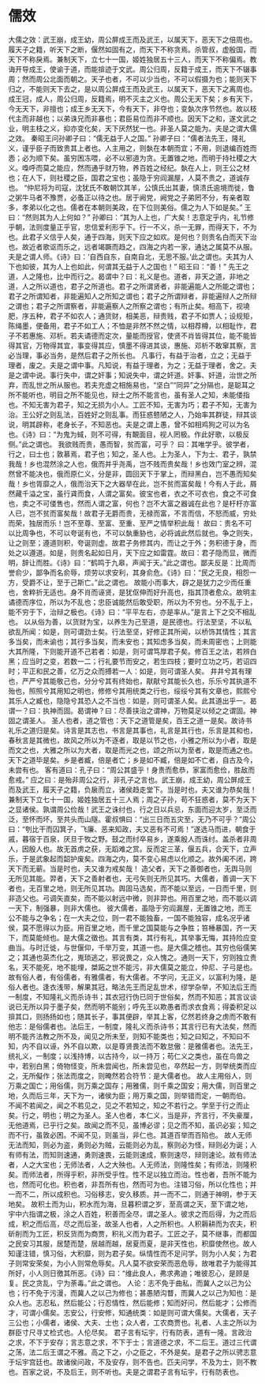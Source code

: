 # 儒效
大儒之效：武王崩，成王幼，周公屏成王而及武王，以属天下，恶天下之倍周也。履天子之籍，听天下之断，偃然如固有之，而天下不称贪焉。杀管叔，虚殷国，而天下不称戾焉。兼制天下，立七十一国，姬姓独居五十三人，而天下不称偏焉。教诲开导成王，使谕于道，而能揜迹于文武。周公归周，反籍于成王，而天下不辍事周；然而周公北面而朝之。天子也者，不可以少当也，不可以假摄为也；能则天下归之，不能则天下去之，是以周公屏成王而及武王，以属天下，恶天下之离周也。成王冠，成人，周公归周，反籍焉，明不灭主之义也。周公无天下矣；乡有天下，今无天下，非擅也；成王乡无天下，今有天下，非夺也；变埶次序节然也。故以枝代主而非越也；以弟诛兄而非暴也；君臣易位而非不顺也。因天下之和，遂文武之业，明主枝之义，抑亦变化矣，天下厌然犹一也。非圣人莫之能为。夫是之谓大儒之效。
秦昭王问孙卿子曰：“儒无益于人之国。”
孙卿子曰：“儒者法先王，隆礼义，谨乎臣子而致贵其上者也。人主用之，则埶在本朝而宜；不用，则退编百姓而悫；必为顺下矣。虽穷困冻喂，必不以邪道为贪。无置锥之地，而明于持社稷之大义。嘄呼而莫之能应，然而通乎财万物，养百姓之经纪。埶在人上，则王公之材也；在人下，则社稷之臣，国君之宝也；虽隐于穷阎漏屋，人莫不贵之，道诚存也。
“仲尼将为司寇，沈犹氏不敢朝饮其羊，公慎氏出其妻，慎溃氏逾境而徙，鲁之粥牛马者不豫贾，必蚤正以待之也。居于阙党，阙党之子弟罔不分，有亲者取多，孝弟以化之也。儒者在本朝则美政，在下位则美俗。儒之为人下如是矣。”
王曰：“然则其为人上何如？”
孙卿曰：“其为人上也，广大矣！志意定乎内，礼节修乎朝，法则度量正乎官，忠信爱利形乎下。行一不义，杀一无罪，而得天下，不为也。此君子义信乎人矣，通于四海，则天下应之如欢。是何也？则贵名白而天下治也。故近者歌讴而乐之，远者竭蹶而趋之，四海之内若一家，通达之属莫不从服。夫是之谓人师。《诗》曰：‘自西自东，自南自北，无思不服。’此之谓也。夫其为人下也如彼，其为人上也如此，何谓其无益于人之国也！”
昭王曰：“善！”
先王之道，人之隆也，比中而行之。曷谓中？曰：礼义是也。道者，非天之道，非地之道，人之所以道也，君子之所道也。君子之所谓贤者，非能遍能人之所能之谓也；君子之所谓知者，非能遍知人之所知之谓也；君子之所谓辩者，非能遍辩人之所辩之谓也；君子之所谓察者，非能遍察人之所察之谓也；有所止矣。相高下，视墝肥，序五种，君子不如农人；通货财，相美恶，辩贵贱，君子不如贾人；设规矩，陈绳墨，便备用，君子不如工人；不恤是非然不然之情，以相荐樽，以相耻怍，君子不若惠施、邓析。若夫谲德而定次，量能而授官，使贤不肖皆得其位，能不能皆得其官，万物得其宜，事变得其应，慎墨不得进其谈，惠施、邓析不敢窜其察，言必当理，事必当务，是然后君子之所长也。
凡事行，有益于治者，立之；无益于理者，废之。夫是之谓中事。凡知说，有益于理者，为之；无益于理者，舍之。夫是之谓中说。事行失中，谓之奸事；知说失中，谓之奸道。奸事、奸道，治世之所弃，而乱世之所从服也。若夫充虚之相施易也，“坚白”“同异”之分隔也，是聪耳之所不能听也，明目之所不能见也，辩士之所不能言也，虽有圣人之知，未能偻指也。不知无害为君子，知之无损为小人。工匠不知，无害为巧；君子不知，无害为治。王公好之则乱法，百姓好之则乱事。而狂惑戆陋之人，乃始率其群徒，辩其谈说，明其辟称，老身长子，不知恶也。夫是之谓上愚，曾不如相鸡狗之可以为名也。《诗》曰：“为鬼为蜮，则不可得，有靦面目，视人罔极。作此好歌，以极反侧。”此之谓也。
我欲贱而贵，愚而智，贫而富，可乎？
曰：其唯学乎。彼学者，行之，曰士也；敦慕焉，君子也；知之，圣人也。上为圣人，下为士、君子，孰禁我哉！乡也混然涂之人也，俄而并乎尧禹，岂不贱而贵矣哉！乡也效门室之辨，混然曾不能决也，俄而原仁义，分是非，圆回天下于掌上，而辩黑白，岂不愚而知矣哉！乡也胥靡之人，俄而治天下之大器举在此，岂不贫而富矣哉！今有人于此，屑然藏千溢之宝，虽行貣而食，人谓之富矣。彼宝也者，衣之不可衣也，食之不可食也，卖之不可偻售也，然而人谓之富，何也？岂不大富之器诚在此也？是杅杅亦富人已，岂不贫而富矣哉！故君子无爵而贵，无禄而富，不言而信，不怒而威，穷处而荣，独居而乐！岂不至尊、至富、至重、至严之情举积此哉！
故曰：贵名不可以比周争也，不可以夸诞有也，不可以埶重胁也，必将诚此然后就也。争之则失，让之则至；遵道则积，夸诞则虚。故君子务修其内，而让之于外；务积德于身，而处之以遵道。如是，则贵名起如日月，天下应之如雷霆。故曰：君子隐而显，微而明，辞让而胜。《诗》曰：“鹤鸣于九皋，声闻于天。”此之谓也。鄙夫反是：比周而誉俞少，鄙争而名俞辱，烦劳以求安利，其身俞危。《诗》曰：“民之无良，相怨一方，受爵不让，至于己斯亡。”此之谓也。
故能小而事大，辟之是犹力之少而任重也，舍粹折无适也。身不肖而诬贤，是犹伛伸而好升高也，指其顶者愈众。故明主谲德而序位，所以为不乱也；忠臣诚能然后敢受职，所以为不穷也。分不乱于上，能不穷于下，治辩之极也。《诗》曰：“平平左右，亦是率从。”是言上下之交不相乱也。
以从俗为善，以货财为宝，以养生为己至道，是民德也。行法至坚，不以私欲乱所闻：如是，则可谓劲士矣。行法至坚，好修正其所闻，以桥饰其情性；其言多当矣，而未谕也；其行多当矣，而未安也；其知虑多当矣，而未周密也；上则能大其所隆，下则能开道不己若者：如是，则可谓笃厚君子矣。修百王之法，若辨白黑；应当时之变，若数一二；行礼要节而安之，若生四枝；要时立功之巧，若诏四时；平正和民之善，亿万之众而搏若一人：如是，则可谓圣人矣。
井井兮其有理也，严严兮其能敬己也，分分兮其有终始也，猒猒兮其能长久也，乐乐兮其执道不殆也，照照兮其用知之明也，修修兮其用统类之行也，绥绥兮其有文章也，熙熙兮其乐人之臧也，隐隐兮其恐人之不当也：如是，则可谓圣人矣。此其道出乎一。曷谓一？曰：执神而固。曷谓神？曰：尽善挟治之谓神，万物莫足以倾之之谓固。神固之谓圣人。
圣人也者，道之管也：天下之道管是矣，百王之道一是矣。故诗书礼乐之道归是矣。诗言是其志也，书言是其事也，礼言是其行也，乐言是其和也，春秋言是其微也，故风之所以为不逐者，取是以节之也，小雅之所以为小者，取是而文之也，大雅之所以为大者，取是而光之也，颂之所以为至者，取是而通之也。天下之道毕是矣。乡是者臧，倍是者亡；乡是如不臧，倍是如不亡者，自古及今，未尝有也。
客有道曰：孔子曰：“周公其盛乎！身贵而愈恭，家富而愈俭，胜敌而愈戒。”
应之曰：是殆非周公之行，非孔子之言也。武王崩，成王幼，周公屏成王而及武王，履天子之籍，负扆而立，诸侯趋走堂下。当是时也，夫又谁为恭矣哉！兼制天下立七十一国，姬姓独居五十三人焉；周之子孙，苟不狂惑者，莫不为天下之显诸侯。孰谓周公俭哉！武王之诛纣也，行之日以兵忌，东面而迎太岁，至泛而泛，至怀而坏，至共头而山隧。霍叔惧曰：“出三日而五灾至，无乃不可乎？”周公曰：“刳比干而囚箕子，飞廉、恶来知政，夫又恶有不可焉！”遂选马而进，朝食于戚，暮宿于百泉，厌旦于牧之野。鼓之而纣卒易乡，遂乘殷人而诛纣。盖杀者非周人，因殷人也。故无首虏之获，无蹈难之赏。反而定三革，偃五兵，合天下，立声乐，于是武象起而韶护废矣。四海之内，莫不变心易虑以化顺之。故外阖不闭，跨天下而无蕲。当是时也，夫又谁为戒矣哉！
造父者，天下之善御者也，无舆马则无所见其能。羿者，天下之善射者也，无弓矢则无所见其巧。大儒者，善调一天下者也，无百里之地，则无所见其功。舆固马选矣，而不能以至远，一日而千里，则非造父也。弓调矢直矣，而不能以射远中微，则非羿也。用百里之地，而不能以调一天下，制强暴，则非大儒也。
彼大儒者，虽隐于穷阎漏屋，无置锥之地，而王公不能与之争名；在一大夫之位，则一君不能独畜，一国不能独容，成名况乎诸侯，莫不愿得以为臣。用百里之地，而千里之国莫能与之争胜；笞棰暴国，齐一天下，而莫能倾也。是大儒之徵也。其言有类，其行有礼，其举事无悔，其持险应变曲当。与时迁徙，与世偃仰，千举万变，其道一也。是大儒之稽也。其穷也俗儒笑之；其通也英杰化之，嵬琐逃之，邪说畏之，众人愧之。通则一天下，穷则独立贵名，天不能死，地不能埋，桀跖之世不能污，非大儒莫之能立，仲尼、子弓是也。
故有俗人者，有俗儒者，有雅儒者，有大儒者。不学问，无正义，以富利为隆，是俗人者也。逢衣浅带，解果其冠，略法先王而足乱世术，缪学杂举，不知法后王而一制度，不知隆礼义而杀诗书；其衣冠行伪已同于世俗矣，然而不知恶；其言议谈说已无所以异于墨子矣，然而明不能别；呼先王以欺愚者而求衣食焉；得委积足以揜其口，则扬扬如也；随其长子，事其便辟，举其上客，亿然若终身之虏而不敢有他志：是俗儒者也。法后王，一制度，隆礼义而杀诗书；其言行已有大法矣，然而明不能齐法教之所不及，闻见之所未至，则知不能类也；知之曰知之，不知曰不知，内不自以诬，外不自以欺，以是尊贤畏法而不敢怠傲：是雅儒者也。法先王，统礼义，一制度；以浅持博，以古持今，以一持万；苟仁义之类也，虽在鸟兽之中，若别白黑；倚物怪变，所未尝闻也，所未尝见也，卒然起一方，则举统类而应之，无所儗作；张法而度之，则晻然若合符节：是大儒者也。
故人主用俗人，则万乘之国亡；用俗儒，则万乘之国存；用雅儒，则千乘之国安；用大儒，则百里之地，久而后三年，天下为一，诸侯为臣；用万乘之国，则举错而定，一朝而伯。
不闻不若闻之，闻之不若见之，见之不若知之，知之不若行之。学至于行之而止矣。行之，明也；明之为圣人。圣人也者，本仁义，当是非，齐言行，不失豪厘，无他道焉，已乎行之矣。故闻之而不见，虽博必谬；见之而不知，虽识必妄；知之而不行，虽敦必困。不闻不见，则虽当，非仁也。其道百举而百陷也。
故人无师无法而知，则必为盗，勇则必为贼，云能则必为乱，察则必为怪，辩则必为诞；人有师有法，而知则速通，勇则速畏，云能则速成，察则速尽，辩则速论。故有师法者，人之大宝也；无师法者，人之大殃也。人无师法，则隆性矣；有师法，则隆积矣。而师法者，所得乎积，非所受乎性。性不足以独立而治。性也者，吾所不能为也，然而可化也。积也者，非吾所有也，然而可为也。注错习俗，所以化性也；并一而不二，所以成积也。习俗移志，安久移质。并一而不二，则通于神明，参于天地矣。
故积土而为山，积水而为海，旦暮积谓之岁，至高谓之天，至下谓之地，宇中六指谓之极，涂之人百姓，积善而全尽，谓之圣人。彼求之而后得，为之而后成，积之而后高，尽之而后圣，故圣人也者，人之所积也。人积耨耕而为农夫，积斫削而为工匠，积反货而为商贾，积礼义而为君子。工匠之子，莫不继事，而都国之民安习其服，居楚而楚，居越而越，居夏而夏，是非天性也，积靡使然也。故人知谨注错，慎习俗，大积靡，则为君子矣。纵情性而不足问学，则为小人矣；为君子则常安荣矣，为小人则常危辱矣。凡人莫不欲安荣而恶危辱，故唯君子为能得其所好，小人则日徼其所恶。《诗》曰：“维此良人，弗求弗迪；唯彼忍心，是顾是复。民之贪乱，宁为荼毒。”此之谓也。
人论：志不免于曲私，而冀人之以己为公也；行不免于污漫，而冀人之以己为修也；甚愚陋沟瞀，而冀人之以己为知也：是众人也。志忍私，然后能公；行忍情性，然后能修；知而好问，然后能才；公修而才，可谓小儒矣。志安公，行安修，知通统类：如是则可谓大儒矣。大儒者，天子三公也；小儒者，诸侯、大夫、士也；众人者，工农商贾也。礼者、人主之所以为群臣寸尺寻丈检式也。人伦尽矣。
君子言有坛宇，行有防表，道有一隆。言政治之求，不下于安存；言志意之求，不下于士；言道德之求，不二后王。道过三代谓之荡，法二后王谓之不雅。高之下之，小之臣之，不外是矣。是君子之所以骋志意于坛宇宫廷也。故诸侯问政，不及安存，则不告也。匹夫问学，不及为士，则不教也。百家之说，不及后王，则不听也。夫是之谓君子言有坛宇，行有防表也。
